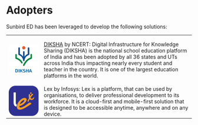 # Adopters

Sunbird ED has been leveraged to develop the following solutions:&#x20;

|                                                                               |                                                                                                                                                                                                                                                                                                                                                                  |
| ----------------------------------------------------------------------------- | ---------------------------------------------------------------------------------------------------------------------------------------------------------------------------------------------------------------------------------------------------------------------------------------------------------------------------------------------------------------- |
| <img src="../../.gitbook/assets/Diksha Logo.png" alt="" data-size="original"> | <p><a href="https://diksha.gov.in/">DIKSHA</a> by NCERT: Digital Infrastructure for Knowledge Sharing (DIKSHA) is the national school education platform of India and has been adopted by all 36 states and UTs across India thus impacting nearly every student and teacher in the country. It is one of the largest education platforms in the world. <br></p> |
| ![](../../.gitbook/assets/lex.png)                                            | Lex by Infosys: Lex is a platform, that can be used by organisations, to deliver professional development to its workforce. It is a cloud-first and mobile-first solution that is designed to be accessible anytime, anywhere and on any device.                                                                                                                 |

&#x20;

